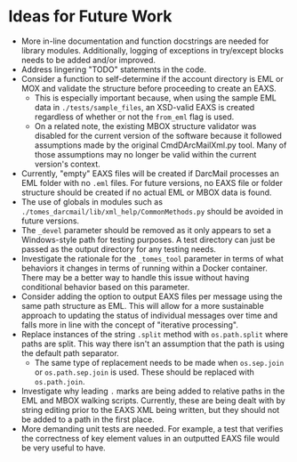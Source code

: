 # Ideas for Future Work

- More in-line documentation and function docstrings are needed for library modules. Additionally, logging of exceptions in try/except blocks needs to be added and/or improved.
- Address lingering "TODO" statements in the code.
- Consider a function to self-determine if the account directory is EML or MOX and validate the structure before proceeding to create an EAXS.
	- This is especially important because, when using the sample EML data in `./tests/sample_files`, an XSD-valid EAXS is created regardless of whether or not the `from_eml` flag is used.
	- On a related note, the existing MBOX structure validator was disabled for the current version of the software because it followed assumptions made by the original CmdDArcMailXml.py tool. Many of those assumptions may no longer be valid within the current version's context.
- Currently, "empty" EAXS files will be created if DarcMail processes an EML folder with no `.eml` files. For future versions, no EAXS file or folder structure should be created if no actual EML or MBOX data is found.
- The use of globals in modules such as  `./tomes_darcmail/lib/xml_help/CommonMethods.py` should be avoided in future versions.
- The `_devel` parameter should be removed as it only appears to set a Windows-style path for testing purposes. A test directory can just be passed as the output directory for any testing needs.
- Investigate the rationale for the `_tomes_tool` parameter in terms of what behaviors it changes in terms of running within a Docker container. There may be a better way to handle this issue without having conditional behavior based on this parameter. 
- Consider adding the option to output EAXS files per message using the same path structure as EML. This will allow for a more sustainable approach to updating the status of individual messages over time and falls more in line with the concept of "iterative processing".
- Replace instances of the string `.split` method with `os.path.split` where paths are split. This way there isn't an assumption that the path is using the default path separator.
	- The same type of replacement needs to be made when `os.sep.join` or `os.path.sep.join` is used. These should be replaced with `os.path.join`.
- Investigate why leading `.` marks are being added to relative paths in the EML and MBOX walking scripts. Currently, these are being dealt with by string editing prior to the EAXS XML being written, but they should not be added to a path in the first place.
- More demanding unit tests are needed. For example, a test that verifies the correctness of key element values in an outputted EAXS file would be very useful to have.

